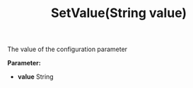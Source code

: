 ﻿---
uid: crmscript_ref_NSAudienceConfigParameter_SetValue
title: SetValue(String value)
intellisense: NSAudienceConfigParameter.SetValue
keywords: NSAudienceConfigParameter, GetValue
so.topic: reference
---

The value of the configuration parameter

**Parameter:** 
 - **value** String

